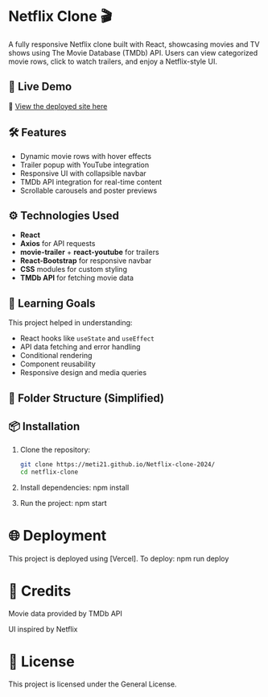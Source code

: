 # Netflix Clone 🎬

A fully responsive Netflix clone built with React, showcasing movies and TV shows using The Movie Database (TMDb) API. Users can view categorized movie rows, click to watch trailers, and enjoy a Netflix-style UI.

## 🚀 Live Demo

🔗 [View the deployed site here](https://meti21.github.io/Netflix-clone-2024/)


## 🛠️ Features

- Dynamic movie rows with hover effects
- Trailer popup with YouTube integration
- Responsive UI with collapsible navbar
- TMDb API integration for real-time content
- Scrollable carousels and poster previews

## ⚙️ Technologies Used

- **React**
- **Axios** for API requests
- **movie-trailer** + **react-youtube** for trailers
- **React-Bootstrap** for responsive navbar
- **CSS** modules for custom styling
- **TMDb API** for fetching movie data

## 🧠 Learning Goals

This project helped in understanding:

- React hooks like `useState` and `useEffect`
- API data fetching and error handling
- Conditional rendering
- Component reusability
- Responsive design and media queries

## 📂 Folder Structure (Simplified)



## 📦 Installation

1. Clone the repository:
   ```bash
   git clone https://meti21.github.io/Netflix-clone-2024/
   cd netflix-clone
2. Install dependencies:
npm install

3. Run the project:
npm start

# 🌐 Deployment
This project is deployed using [Vercel]. To deploy:
npm run deploy

# 📌 Credits
Movie data provided by TMDb API

UI inspired by Netflix

# 📃 License
This project is licensed under the General License.
